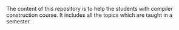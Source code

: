 The content of this repository is to help the students with compiler construction course. It includes all the topics which are taught in a semester.
